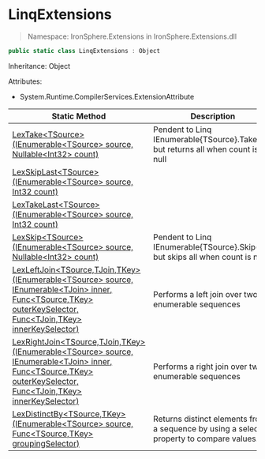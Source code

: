 ﻿# LinqExtensions

> Namespace: IronSphere.Extensions in  IronSphere.Extensions.dll



```csharp
public static class LinqExtensions : Object
```
Inheritance: Object



Attributes:
        
* System.Runtime.CompilerServices.ExtensionAttribute




| Static Method | Description |
| --- | --- |
| [LexTake&lt;TSource&gt;(IEnumerable&lt;TSource&gt; source, Nullable&lt;Int32&gt; count)](LinqExtensions.LexTake-TSource-(IEnumerable-TSource-,Nullable-Int32-)) | Pendent to Linq IEnumerable{TSource}.Take(int) but returns all when count is null |
| [LexSkipLast&lt;TSource&gt;(IEnumerable&lt;TSource&gt; source, Int32 count)](LinqExtensions.LexSkipLast-TSource-(IEnumerable-TSource-,Int32)) |  |
| [LexTakeLast&lt;TSource&gt;(IEnumerable&lt;TSource&gt; source, Int32 count)](LinqExtensions.LexTakeLast-TSource-(IEnumerable-TSource-,Int32)) |  |
| [LexSkip&lt;TSource&gt;(IEnumerable&lt;TSource&gt; source, Nullable&lt;Int32&gt; count)](LinqExtensions.LexSkip-TSource-(IEnumerable-TSource-,Nullable-Int32-)) | Pendent to Linq IEnumerable{TSource}.Skip(int) but skips all when count is null |
| [LexLeftJoin&lt;TSource,TJoin,TKey&gt;(IEnumerable&lt;TSource&gt; source, IEnumerable&lt;TJoin&gt; inner, Func&lt;TSource,TKey&gt; outerKeySelector, Func&lt;TJoin,TKey&gt; innerKeySelector)](LinqExtensions.LexLeftJoin-TSource,TJoin,TKey-(IEnumerable-TSource-,IEnumerable-TJoin-,Func-TSource,TKey-,Func-TJoin,TKey-)) | Performs a left join over two enumerable sequences |
| [LexRightJoin&lt;TSource,TJoin,TKey&gt;(IEnumerable&lt;TSource&gt; source, IEnumerable&lt;TJoin&gt; inner, Func&lt;TSource,TKey&gt; outerKeySelector, Func&lt;TJoin,TKey&gt; innerKeySelector)](LinqExtensions.LexRightJoin-TSource,TJoin,TKey-(IEnumerable-TSource-,IEnumerable-TJoin-,Func-TSource,TKey-,Func-TJoin,TKey-)) | Performs a right join over two enumerable sequences |
| [LexDistinctBy&lt;TSource,TKey&gt;(IEnumerable&lt;TSource&gt; source, Func&lt;TSource,TKey&gt; groupingSelector)](LinqExtensions.LexDistinctBy-TSource,TKey-(IEnumerable-TSource-,Func-TSource,TKey-)) | Returns distinct elements from a sequence by using a selected property to compare values. |
